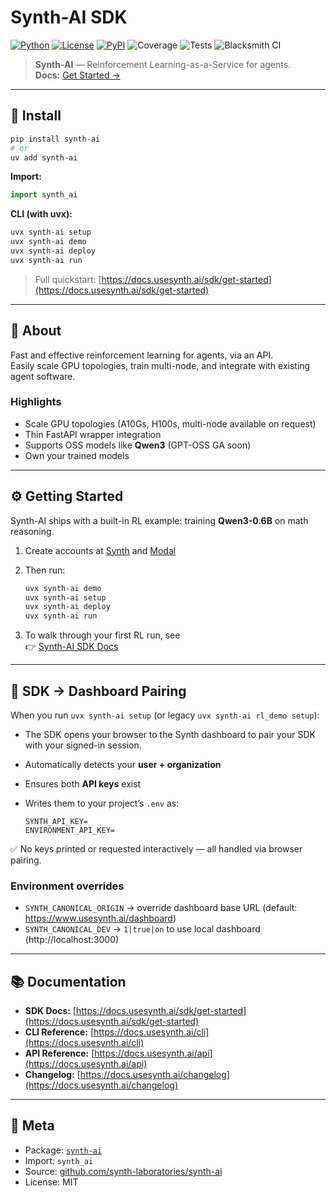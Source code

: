 # Synth-AI SDK

[![Python](https://img.shields.io/badge/python-3.11+-blue)](https://www.python.org/)
[![License](https://img.shields.io/badge/license-MIT-green)](LICENSE)
[![PyPI](https://img.shields.io/badge/PyPI-0.2.10-orange)](https://pypi.org/project/synth-ai/)
![Coverage](https://img.shields.io/badge/coverage-9.09%25-red)
![Tests](https://img.shields.io/badge/tests-37%2F38%20passing-brightgreen)
![Blacksmith CI](https://img.shields.io/badge/CI-Blacksmith%20Worker-blue)

> **Synth-AI** — Reinforcement Learning-as-a-Service for agents.  
> **Docs:** [Get Started →](https://docs.usesynth.ai/sdk/get-started)

---

## 🚀 Install

```bash
pip install synth-ai
# or
uv add synth-ai
```

**Import:**

```python
import synth_ai
```

**CLI (with uvx):**

```bash
uvx synth-ai setup
uvx synth-ai demo
uvx synth-ai deploy
uvx synth-ai run
```

> Full quickstart: [https://docs.usesynth.ai/sdk/get-started](https://docs.usesynth.ai/sdk/get-started)

---

## 🧩 About

Fast and effective reinforcement learning for agents, via an API.  
Easily scale GPU topologies, train multi-node, and integrate with existing agent software.

### Highlights

- Scale GPU topologies (A10Gs, H100s, multi-node available on request)
- Thin FastAPI wrapper integration
- Supports OSS models like **Qwen3** (GPT-OSS GA soon)
- Own your trained models

---

## ⚙️ Getting Started

Synth-AI ships with a built-in RL example: training **Qwen3-0.6B** on math reasoning.

1. Create accounts at [Synth](https://usesynth.ai) and [Modal](https://modal.com)
2. Then run:

   ```bash
   uvx synth-ai demo
   uvx synth-ai setup
   uvx synth-ai deploy
   uvx synth-ai run
   ```

3. To walk through your first RL run, see  
   👉 [Synth-AI SDK Docs](https://docs.usesynth.ai/sdk/get-started)

---

## 🔐 SDK → Dashboard Pairing

When you run `uvx synth-ai setup` (or legacy `uvx synth-ai rl_demo setup`):

- The SDK opens your browser to the Synth dashboard to pair your SDK with your signed-in session.
- Automatically detects your **user + organization**
- Ensures both **API keys** exist
- Writes them to your project’s `.env` as:

  ```
  SYNTH_API_KEY=
  ENVIRONMENT_API_KEY=
  ```

✅ No keys printed or requested interactively — all handled via browser pairing.

### Environment overrides

- `SYNTH_CANONICAL_ORIGIN` → override dashboard base URL (default: https://www.usesynth.ai/dashboard)
- `SYNTH_CANONICAL_DEV` → `1|true|on` to use local dashboard (http://localhost:3000)

---

## 📚 Documentation

- **SDK Docs:** [https://docs.usesynth.ai/sdk/get-started](https://docs.usesynth.ai/sdk/get-started)
- **CLI Reference:** [https://docs.usesynth.ai/cli](https://docs.usesynth.ai/cli)
- **API Reference:** [https://docs.usesynth.ai/api](https://docs.usesynth.ai/api)
- **Changelog:** [https://docs.usesynth.ai/changelog](https://docs.usesynth.ai/changelog)

---

## 🧠 Meta

- Package: [`synth-ai`](https://pypi.org/project/synth-ai)
- Import: `synth_ai`
- Source: [github.com/synth-laboratories/synth-ai](https://github.com/synth-laboratories/synth-ai)
- License: MIT
